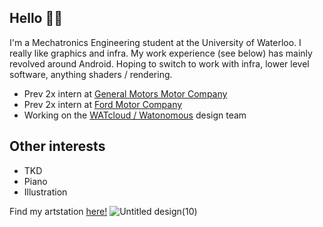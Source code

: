 ## Hello 👋👋

I'm a Mechatronics Engineering student at the University of Waterloo. I really like graphics and infra. My work experience (see below) has mainly revolved around  Android. Hoping to switch to work with infra, lower level software, anything shaders / rendering. 

- Prev 2x intern at  [General Motors Motor Company](https://www.gm.com/)
- Prev 2x intern at [Ford Motor Company](https://www.ford.ca/)
- Working on the [WATcloud / Watonomous](https://cloud.watonomous.ca/) design team

## Other interests
- TKD
- Piano
- Illustration

Find my artstation [here!](https://www.artstation.com/lostherons)
![Untitled design(10)](https://github.com/user-attachments/assets/5a319d7f-c454-435b-9290-1b27ccaa2f2a)


